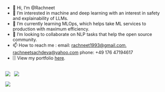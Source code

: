 - 👋 Hi, I’m @Rachneet
- 👀 I’m interested in machine and deep learning with an interest in safety and explainability of LLMs. 
- 🌱 I’m currently learning MLOps, which helps take ML services to production with maximum efficiency.
- 💞️ I’m looking to collaborate on NLP tasks that help the open source community.
- 📫 How to reach me : 
     email: rachneet1993@gmail.com, rachneetsachdeva@yahoo.com
     phone: +49 176 47194617
- :file_cabinet: View my portfolio [here](https://awesome-villani-a70999.netlify.app/).

<!---
Rachneet/Rachneet is a ✨ special ✨ repository because its `README.md` (this file) appears on your GitHub profile.
You can click the Preview link to take a look at your changes.
--->

<div style="display: flex; flex-direction: row;">
     
 <img class="img" src="https://github-readme-stats.vercel.app/api?username=rachneet&theme=radical" />  &nbsp;
 <img class="img" src="https://github-readme-streak-stats.herokuapp.com/?user=rachneet&theme=radical" />

</div>

<div align="left">

<img class="img" src="https://github-readme-stats.vercel.app/api/top-langs/?username=rachneet&theme=radical&layout=compact&hide=jupyter%20notebook" />

</div>
